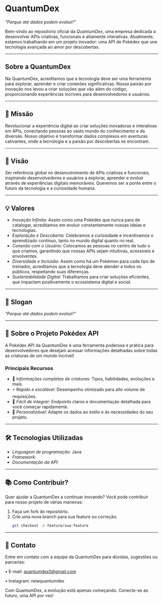 # QuantumDex  

*"Porque até dados podem evoluir!"*  

Bem-vindo ao repositório oficial da *QuantumDex*, uma empresa dedicada a desenvolver APIs criativas, funcionais e altamente interativas. Atualmente, estamos trabalhando em um projeto inovador: uma API de Pokédex que une tecnologia avançada ao amor por descobertas.  

---

## Sobre a QuantumDex  

Na QuantumDex, acreditamos que a tecnologia deve ser uma ferramenta para explorar, aprender e criar conexões significativas. Nossa paixão por inovação nos levou a criar soluções que vão além do código, proporcionando experiências incríveis para desenvolvedores e usuários.  

---

## 📜 Missão  
Revolucionar a experiência digital ao criar soluções inovadoras e interativas em APIs, conectando pessoas ao vasto mundo do conhecimento e da diversão. Nosso objetivo é transformar dados complexos em aventuras cativantes, onde a tecnologia e a paixão por descobertas se encontram.

---

## 🌟 Visão  
Ser referência global no desenvolvimento de APIs criativas e funcionais, inspirando desenvolvedores e usuários a explorar, aprender e evoluir através de experiências digitais memoráveis. Queremos ser a ponte entre o futuro da tecnologia e a curiosidade humana.

---

## 💡 Valores  

- *Inovação Infinita:* Assim como uma Pokédex que nunca para de catalogar, acreditamos em evoluir constantemente nossas ideias e tecnologias.  
- *Exploração e Descoberta:* Celebramos a curiosidade e incentivamos o aprendizado contínuo, tanto no mundo digital quanto no real.  
- *Conexão com o Usuário:* Colocamos as pessoas no centro de tudo o que criamos, garantindo que nossas APIs sejam intuitivas, acessíveis e envolventes.  
- *Diversidade e Inclusão:* Assim como há um Pokémon para cada tipo de treinador, acreditamos que a tecnologia deve atender a todos os públicos, respeitando suas diferenças.  
- *Sustentabilidade Digital:* Trabalhamos para criar soluções eficientes, que impactem positivamente o ecossistema digital e social.  

---

## 🎯 Slogan  
*"Porque até dados podem evoluir!"*  

---

## 🔧 Sobre o Projeto Pokédex API  

A Pokédex API da QuantumDex é uma ferramenta poderosa e prática para desenvolvedores que desejam acessar informações detalhadas sobre todas as criaturas de um mundo incrível!  

### Principais Recursos  
- 📜 *Informações completas de criaturas:* Tipos, habilidades, evoluções e mais.  
- ⚡ *Rápido e escalável:* Desempenho otimizado para alto volume de requisições.  
- 📡 *Fácil de integrar:* Endpoints claros e documentação detalhada para você começar rapidamente.  
- 🎨 *Personalizável:* Adapte os dados ao estilo e às necessidades do seu projeto.  

---

## 🛠 Tecnologias Utilizadas  
- *Linguagem de programação:* Java  
- *Framework:*     
- *Documentação da API:*  

---

## 📚 Como Contribuir?  

Quer ajudar a QuantumDex a continuar inovando? Você pode contribuir para nosso projeto de várias maneiras:  
1. Faça um fork do repositório.  
2. Crie uma nova branch para sua feature ou correção:  
   ```bash
   git checkout -b feature/sua-feature

---

## 👥 Contato

Entre em contato com a equipe da QuantumDex para dúvidas, sugestões ou parcerias:

•	E-mail: quantumdex0@gmail.com

•	Instagram: newquantumdex

Com QuantumDex, a evolução está apenas começando. Conecte-se ao futuro, uma API por vez!

